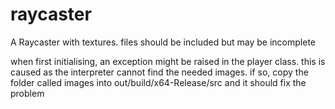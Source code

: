 # raycaster
A Raycaster with textures.
files should be included but may be incomplete


when first initialising, an exception might be raised in the player class. this is caused as the interpreter cannot find the needed images. if so, copy the folder called images into out/build/x64-Release/src and it should fix the problem
